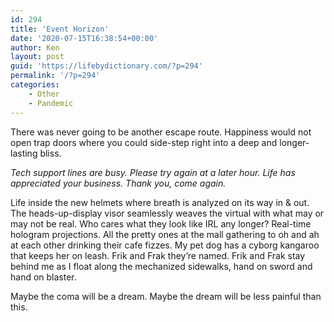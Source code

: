 ```yaml
---
id: 294
title: 'Event Horizon'
date: '2020-07-15T16:38:54+00:00'
author: Ken
layout: post
guid: 'https://lifebydictionary.com/?p=294'
permalink: '/?p=294'
categories:
    - Other
    - Pandemic
---
```


There was never going to be another escape route. Happiness would not open trap doors where you could side-step right into a deep and longer-lasting bliss.

*Tech support lines are busy. Please try again at a later hour. Life has appreciated your business. Thank you, come again.*

Life inside the new helmets where breath is analyzed on its way in &amp; out. The heads-up-display visor seamlessly weaves the virtual with what may or may not be real. Who cares what they look like IRL any longer? Real-time hologram projections. All the pretty ones at the mall gathering to oh and ah at each other drinking their cafe fizzes. My pet dog has a cyborg kangaroo that keeps her on leash. Frik and Frak they’re named. Frik and Frak stay behind me as I float along the mechanized sidewalks, hand on sword and hand on blaster.

Maybe the coma will be a dream. Maybe the dream will be less painful than this.